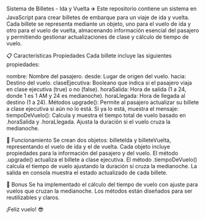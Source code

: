Sistema de Billetes - Ida y Vuelta ✈️
Este repositorio contiene un sistema en JavaScript para crear billetes de embarque para un viaje de ida y vuelta. Cada billete se representa mediante un objeto, uno para el vuelo de ida y otro para el vuelo de vuelta, almacenando información esencial del pasajero y permitiendo gestionar actualizaciones de clase y cálculo de tiempo de vuelo.

📋 Características
Propiedades
Cada billete incluye las siguientes propiedades:

nombre: Nombre del pasajero.
desde: Lugar de origen del vuelo.
hacia: Destino del vuelo.
claseEjecutiva: Booleano que indica si el pasajero viaja en clase ejecutiva (true) o no (false).
horaSalida: Hora de salida (1 a 24, donde 1 es 1 AM y 24 es medianoche).
horaLlegada: Hora de llegada al destino (1 a 24).
Métodos
upgrade(): Permite al pasajero actualizar su billete a clase ejecutiva si aún no lo está. Si ya lo está, muestra el mensaje:
tiempoDeVuelo(): Calcula y muestra el tiempo total de vuelo basado en .horaSalida y .horaLlegada. Ajusta la duración si el vuelo cruza la medianoche.


🔄 Funcionamiento
Se crean dos objetos: billeteIda y billeteVuelta, representando el vuelo de ida y el de vuelta.
Cada objeto incluye propiedades para la información del pasajero y del vuelo.
El método .upgrade() actualiza el billete a clase ejecutiva.
El método .tiempoDeVuelo() calcula el tiempo de vuelo ajustando la duración si cruza la medianoche.
La salida en consola muestra el estado actualizado de cada billete.


🎁 Bonus
Se ha implementado el cálculo del tiempo de vuelo con ajuste para vuelos que cruzan la medianoche.
Los métodos están diseñados para ser reutilizables y claros.

¡Feliz vuelo! 😎
